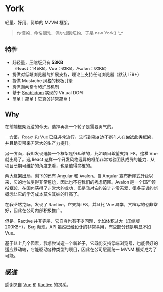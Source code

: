 # York

轻量、好用、简单的 MVVM 框架。

> 你懂的，命名很难，偶尔想到纽约，于是 new York() ^_^

## 特性

* 超轻量，压缩版只有 **53KB**（React：145KB，Vue：62KB，Avalon：93KB）
* 提供对低端浏览器的扩展支持，理论上支持任何浏览器（默认 IE9+）
* 提供 Mustache 风格的模板引擎
* 提供面向指令的扩展机制
* 基于 [Snabbdom](https://github.com/snabbdom/snabbdom) 实现的 Virtual DOM
* 简单！简单！它真的非常简单！

## Why

在前端框架泛滥的今天，选择再造一个轮子是需要勇气的。

一方面，React 和 Vue 已经非常流行，流行到我身边不断有人在尝试此类框架，并且确实带来非常大的生产力提升。

另一方面，我却发现选择一个框架是很纠结的，比如项目希望支持 IE8，这样 Vue 就出局了。选 React 这样一个开发风格迥异的框架非常考验团队成员的能力，从项目长期可维护的角度来看，也是值得商榷的。

两大框架出局，剩下的还有 Angular 和 Avalon。自 Angular 宣布断崖式升级以来，它的地位变得非常尴尬，因此也不在我们的考虑范围。Avalon 是一个国产领衔框架，在国内获得了非常大的成功，但是我对它的设计非常无爱，很多无谓的新概念让它的学习成本莫名其妙的升高了。

在我茫然之际，发现了 Ractive，它支持 IE8，并且比 Vue 易学，文档写的也非常好，因此在公司内部积极推广。

但是，Ractive 并非完美，它自身也有不少问题，比如体积过大（压缩版 200KB+），Bug 频现，API 虽然已经设计的非常易用，有些部分还是明显不如 Vue。

基于以上几个因素，我想尝试造一个新轮子，它既能支持低端浏览器，也能很好的适应移动端，它能驱动各种类型的项目，因此在公司层面统一 MVVM 框架成为了可能。

## 感谢

感谢来自 [Vue](http://vuejs.org) 和 [Ractive](http://www.ractivejs.org/) 的灵感。